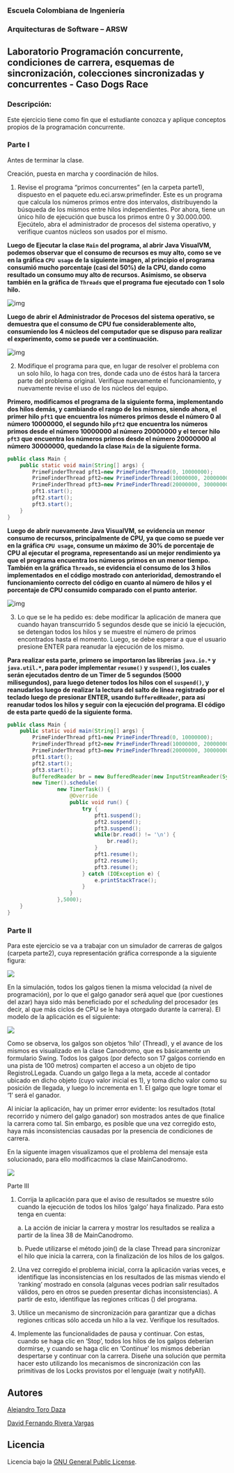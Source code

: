 
### Escuela Colombiana de Ingeniería

### Arquitecturas de Software – ARSW
## Laboratorio Programación concurrente, condiciones de carrera, esquemas de sincronización, colecciones sincronizadas y concurrentes - Caso Dogs Race

### Descripción:
Este ejercicio tiene como fin que el estudiante conozca y aplique conceptos propios de la programación concurrente.

### Parte I 
Antes de terminar la clase.

Creación, puesta en marcha y coordinación de hilos.

1. Revise el programa “primos concurrentes” (en la carpeta parte1), dispuesto en el paquete edu.eci.arsw.primefinder. Este es un programa que calcula los números primos entre dos intervalos, distribuyendo la búsqueda de los mismos entre hilos independientes. Por ahora, tiene un único hilo de ejecución que busca los primos entre 0 y 30.000.000. Ejecútelo, abra el administrador de procesos del sistema operativo, y verifique cuantos núcleos son usados por el mismo.

**Luego de Ejecutar la clase ```Main``` del programa, al abrir Java VisualVM, podemos observar que el consumo de recursos es muy alto, como se ve en la gráfica ```CPU usage``` de la siguiente imagen, al principio el programa consumió mucho porcentaje (casi del 50%) de la CPU, dando como resultado un consumo muy alto de recursos. Asimismo, se observa también en la gráfica de ```Threads``` que el programa fue ejecutado con 1 solo hilo.**

![img](https://github.com/Skullzo/ARSW-Lab2/blob/main/img/media/Parte1.1VisualVM.PNG)

**Luego de abrir el Administrador de Procesos del sistema operativo, se demuestra que el consumo de CPU fue considerablemente alto, consumiendo los 4 núcleos del computador que se dispuso para realizar el experimento, como se puede ver a continuación.**

![img](https://github.com/Skullzo/ARSW-Lab2/blob/main/img/media/NumeroNucleos.jpeg)

2. Modifique el programa para que, en lugar de resolver el problema con un solo hilo, lo haga con tres, donde cada uno de éstos hará la tarcera parte del problema original. Verifique nuevamente el funcionamiento, y nuevamente revise el uso de los núcleos del equipo.

**Primero, modificamos el programa de la siguiente forma, implementando dos hilos demás, y cambiando el rango de los mismos, siendo ahora, el primer hilo ```pft1``` que encuentra los números primos desde el número 0 al número 10000000, el segundo hilo ```pft2``` que encuentra los números primos desde el número 10000000 al número 20000000 y el tercer hilo ```pft3``` que encuentra los números primos desde el número 20000000 al número 30000000, quedando la clase ```Main``` de la siguiente forma.**

```java
public class Main {
	public static void main(String[] args) {
		PrimeFinderThread pft1=new PrimeFinderThread(0, 10000000);
		PrimeFinderThread pft2=new PrimeFinderThread(10000000, 20000000);
		PrimeFinderThread pft3=new PrimeFinderThread(20000000, 30000000);
		pft1.start();
		pft2.start();
		pft3.start();
	}
}
```

**Luego de abrir nuevamente Java VisualVM, se evidencia un menor consumo de recursos, principalmente de CPU, ya que como se puede ver en la gráfica ```CPU usage```, consume un máximo de 30% de porcentaje de CPU al ejecutar el programa, representando así un mejor rendimiento ya que el programa encuentra los números primos en un menor tiempo. También en la gráfica ```Threads```, se evidencia el consumo de los 3 hilos implementados en el código mostrado con anterioridad, demostrando el funcionamiento correcto del código en cuanto al número de hilos y el porcentaje de CPU consumido comparado con el punto anterior.**

![img](https://github.com/Skullzo/ARSW-Lab2/blob/main/img/media/Parte1.2VisualVM.PNG)

3. Lo que se le ha pedido es: debe modificar la aplicación de manera que cuando hayan transcurrido 5 segundos desde que se inició la ejecución, se detengan todos los hilos y se muestre el número de primos encontrados hasta el momento. Luego, se debe esperar a que el usuario presione ENTER para reanudar la ejecución de los mismo.

**Para realizar esta parte, primero se importaron las librerías ```java.io.*``` y ```java.util.*```, para poder implementar ```resume()``` y ```suspend()```, los cuales serán ejecutados dentro de un Timer de 5 segundos (5000 milisegundos), para luego detener todos los hilos con el ```suspend()```, y reanudarlos luego de realizar la lectura del salto de línea registrado por el teclado luego de presionar ENTER, usando ```BufferedReader```, para así reanudar todos los hilos y seguir con la ejecución del programa. El código de esta parte quedó de la siguiente forma.**

```java
public class Main {
	public static void main(String[] args) {
		PrimeFinderThread pft1=new PrimeFinderThread(0, 10000000);
		PrimeFinderThread pft2=new PrimeFinderThread(10000000, 20000000);
		PrimeFinderThread pft3=new PrimeFinderThread(20000000, 30000000);
		pft1.start();
		pft2.start();
		pft3.start();
		BufferedReader br = new BufferedReader(new InputStreamReader(System.in));
		new Timer().schedule( 
		        new TimerTask() {
		            @Override
		            public void run() {
		                try {
		                	pft1.suspend();
							pft2.suspend();
							pft3.suspend();
							while(br.read() != '\n') {
								br.read();
							}
							pft1.resume();
							pft2.resume();
							pft3.resume();
						} catch (IOException e) {
							e.printStackTrace();
						}
		            }
		        },5000);
	}
}
```

### Parte II 


Para este ejercicio se va a trabajar con un simulador de carreras de galgos (carpeta parte2), cuya representación gráfica corresponde a la siguiente figura:

![](./img/media/image1.png)

En la simulación, todos los galgos tienen la misma velocidad (a nivel de programación), por lo que el galgo ganador será aquel que (por cuestiones del azar) haya sido más beneficiado por el *scheduling* del
procesador (es decir, al que más ciclos de CPU se le haya otorgado durante la carrera). El modelo de la aplicación es el siguiente:

![](./img/media/image2.png)

Como se observa, los galgos son objetos ‘hilo’ (Thread), y el avance de los mismos es visualizado en la clase Canodromo, que es básicamente un formulario Swing. Todos los galgos (por defecto son 17 galgos corriendo en una pista de 100 metros) comparten el acceso a un objeto de tipo
RegistroLLegada. Cuando un galgo llega a la meta, accede al contador ubicado en dicho objeto (cuyo valor inicial es 1), y toma dicho valor como su posición de llegada, y luego lo incrementa en 1. El galgo que
logre tomar el ‘1’ será el ganador.

Al iniciar la aplicación, hay un primer error evidente: los resultados (total recorrido y número del galgo ganador) son mostrados antes de que finalice la carrera como tal. Sin embargo, es posible que una vez corregido esto, haya más inconsistencias causadas por la presencia de condiciones de carrera.

En la siguente imagen visualizamos que el problema del mensaje esta solucionado, para ello modificacmos la clase MainCanodromo.
	
![](./img/media/parte2.PNG)
 
Parte III

1.  Corrija la aplicación para que el aviso de resultados se muestre
    sólo cuando la ejecución de todos los hilos ‘galgo’ haya finalizado.
    Para esto tenga en cuenta:

    a.  La acción de iniciar la carrera y mostrar los resultados se realiza a partir de la línea 38 de MainCanodromo.

    b.  Puede utilizarse el método join() de la clase Thread para sincronizar el hilo que inicia la carrera, con la finalización de los hilos de los galgos.

2.  Una vez corregido el problema inicial, corra la aplicación varias
    veces, e identifique las inconsistencias en los resultados de las
    mismas viendo el ‘ranking’ mostrado en consola (algunas veces
    podrían salir resultados válidos, pero en otros se pueden presentar
    dichas inconsistencias). A partir de esto, identifique las regiones
    críticas () del programa.

3.  Utilice un mecanismo de sincronización para garantizar que a dichas
    regiones críticas sólo acceda un hilo a la vez. Verifique los
    resultados.

4.  Implemente las funcionalidades de pausa y continuar. Con estas,
    cuando se haga clic en ‘Stop’, todos los hilos de los galgos
    deberían dormirse, y cuando se haga clic en ‘Continue’ los mismos
    deberían despertarse y continuar con la carrera. Diseñe una solución que permita hacer esto utilizando los mecanismos de sincronización con las primitivas de los Locks provistos por el lenguaje (wait y notifyAll).

## Autores
[Alejandro Toro Daza](https://github.com/Skullzo)

[David Fernando Rivera Vargas](https://github.com/DavidRiveraRvD)
## Licencia
Licencia bajo la [GNU General Public License](https://github.com/Skullzo/ARSW-Lab2/blob/main/LICENSE).
